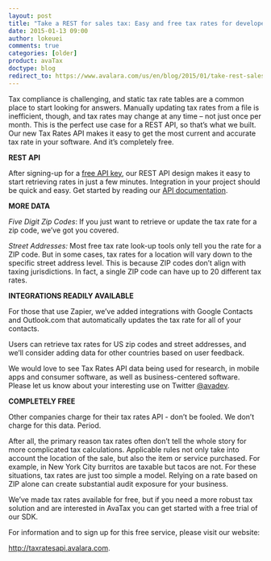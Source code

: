 ```yaml
---
layout: post
title: "Take a REST for sales tax: Easy and free tax rates for developers"
date: 2015-01-13 09:00
author: lokeuei
comments: true
categories: [older]
product: avaTax
doctype: blog
redirect_to: https://www.avalara.com/us/en/blog/2015/01/take-rest-sales-tax-easy-free-tax-rates-developers.html
---
```

Tax compliance is challenging, and static tax rate tables are a common place to start looking for answers. Manually updating tax rates from a file is inefficient, though, and tax rates may change at any time – not just once per month. This is the perfect use case for a REST API, so that’s what we built. Our new Tax Rates API makes it easy to get the most current and accurate tax rate in your software. And it’s completely free.

<strong>REST API</strong>

After signing-up for a <a href="http://taxratesapi.avalara.com/">free API key</a>, our REST API design makes it easy to start retrieving rates in just a few minutes. Integration in your project should be quick and easy. Get started by reading our <a href="http://taxratesapi.avalara.com/docs">API documentation</a>.

<strong>MORE DATA</strong>

<em>Five Digit Zip Codes</em>: If you just want to retrieve or update the tax rate for a zip code, we’ve got you covered.

<em>Street Addresses:</em> Most free tax rate look-up tools only tell you the rate for a ZIP code. But in some cases, tax rates for a location will vary down to the specific street address level. This is because ZIP codes don’t align with taxing jurisdictions. In fact, a single ZIP code can have up to 20 different tax rates.

<strong>INTEGRATIONS READILY AVAILABLE</strong>

For those that use Zapier, we’ve added integrations with Google Contacts and Outlook.com that automatically updates the tax rate for all of your contacts.

Users can retrieve tax rates for US zip codes and street addresses, and we’ll consider adding data for other countries based on user feedback.

We would love to see Tax Rates API data being used for research, in mobile apps and consumer software, as well as business-centered software. Please let us know about your interesting use on Twitter <a href="https://twitter.com/avadev">@avadev</a>.

<strong>COMPLETELY FREE</strong>

Other companies charge for their tax rates API - don’t be fooled. We don’t charge for this data. Period.

After all, the primary reason tax rates often don’t tell the whole story for more complicated tax calculations. Applicable rules not only take into account the location of the sale, but also the item or service purchased. For example, in New York City burritos are taxable but tacos are not. For these situations, tax rates are just too simple a model. Relying on a rate based on ZIP alone can create substantial audit exposure for your business.

We’ve made tax rates available for free, but if you need a more robust tax solution and are interested in AvaTax you can get started with a free trial of our SDK.

For information and to sign up for this free service, please visit our website:

<a href="http://taxratesapi.avalara.com">http://taxratesapi.avalara.com</a>.
